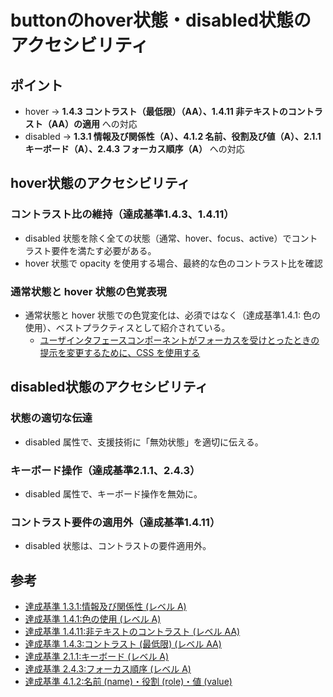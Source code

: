 # buttonのhover状態・disabled状態のアクセシビリティ

## ポイント

- hover → **1.4.3 コントラスト（最低限）（AA）、1.4.11 非テキストのコントラスト（AA）の適用** への対応
- disabled → **1.3.1 情報及び関係性（A）、4.1.2 名前、役割及び値（A）、2.1.1 キーボード（A）、2.4.3 フォーカス順序（A）** への対応

## hover状態のアクセシビリティ

### コントラスト比の維持（達成基準1.4.3、1.4.11）

- disabled 状態を除く全ての状態（通常、hover、focus、active）でコントラスト要件を満たす必要がある。
- hover 状態で opacity を使用する場合、最終的な色のコントラスト比を確認

### 通常状態と hover 状態の色覚表現

- 通常状態と hover 状態での色覚変化は、必須ではなく（達成基準1.4.1: 色の使用）、ベストプラクティスとして紹介されている。
  - [ユーザインタフェースコンポーネントがフォーカスを受けとったときの提示を変更するために、CSS を使用する](https://waic.jp/translations/WCAG21/Techniques/css/C15)

## disabled状態のアクセシビリティ

### 状態の適切な伝達

- disabled 属性で、支援技術に「無効状態」を適切に伝える。

### キーボード操作（達成基準2.1.1、2.4.3）

- disabled 属性で、キーボード操作を無効に。

### コントラスト要件の適用外（達成基準1.4.11）

- disabled 状態は、コントラストの要件適用外。

## 参考
- [達成基準 1.3.1:情報及び関係性 (レベル A)](https://waic.jp/translations/WCAG22/Understanding/info-and-relationships)
- [達成基準 1.4.1:色の使用 (レベル A)](https://waic.jp/translations/WCAG22/Understanding/use-of-color)
- [達成基準 1.4.11:非テキストのコントラスト (レベル AA)](https://waic.jp/translations/WCAG22/Understanding/non-text-contrast)
- [達成基準 1.4.3:コントラスト (最低限) (レベル AA)](https://waic.jp/translations/WCAG22/Understanding/contrast-minimum)
- [達成基準 2.1.1:キーボード (レベル A)](https://waic.jp/translations/WCAG22/Understanding/keyboard)
- [達成基準 2.4.3:フォーカス順序 (レベル A)](https://waic.jp/translations/WCAG22/Understanding/focus-order)
- [達成基準 4.1.2:名前 (name)・役割 (role)・値 (value)](https://waic.jp/translations/WCAG22/Understanding/name-role-value)